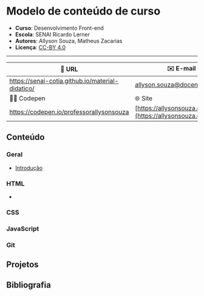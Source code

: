 # Modelo de conteúdo de curso

- **Curso**: Desenvolvimento Front-end
- **Escola**: SENAI Ricardo Lerner
- **Autores**: Allyson Souza, Matheus Zacarias
- **Licença**: [CC-BY 4.0](https://creativecommons.org/licenses/by/4.0/)

---

| 🔗 URL                                           | ✉️ E-mail                                                  |
| ------------------------------------------------ | ---------------------------------------------------------- |
| https://senai-cotia.github.io/material-didatico/ | allyson.souza@docente.senai.br                             |
| 🧑‍💻 Codepen                                    | 🌐 Site                                                    |
| https://codepen.io/professorallysonsouza         | [https://allysonsouza.com.br](https://allysonsouza.com.br) |


## Conteúdo

### Geral

- [Introdução](conteudo/geral/intro)

### HTML

- 

### CSS

### JavaScript

### Git

## Projetos

## Bibliografia
